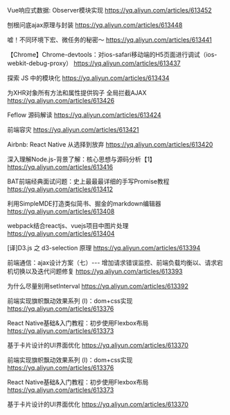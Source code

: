 Vue响应式数据: Observer模块实现 https://yq.aliyun.com/articles/613452

刨根问底ajax原理与封装 https://yq.aliyun.com/articles/613448

嘘！不同环境下宏、微任务的秘密～ https://yq.aliyun.com/articles/613441

【Chrome】Chrome-devtools：对ios-safari移动端的H5页面进行调试（ios-webkit-debug-proxy） https://yq.aliyun.com/articles/613437

探索 JS 中的模块化 https://yq.aliyun.com/articles/613434

为XHR对象所有方法和属性提供钩子 全局拦截AJAX https://yq.aliyun.com/articles/613426

Feflow 源码解读 https://yq.aliyun.com/articles/613424

前端容灾 https://yq.aliyun.com/articles/613421

Airbnb: React Native 从选择到放弃 https://yq.aliyun.com/articles/613420

深入理解Node.js-背景了解：核心思想与源码分析【1】 https://yq.aliyun.com/articles/613416

BAT前端经典面试问题：史上最最最详细的手写Promise教程 https://yq.aliyun.com/articles/613412

利用SimpleMDE打造类似简书、掘金的markdown编辑器 https://yq.aliyun.com/articles/613408

webpack结合reactjs、vuejs项目中图片处理 https://yq.aliyun.com/articles/613404

[译]D3.js 之 d3-selection 原理 https://yq.aliyun.com/articles/613394

前端通信：ajax设计方案（七）--- 增加请求错误监控、前端负载均衡以、请求宕机切换以及迭代问题修复 https://yq.aliyun.com/articles/613393

为什么尽量别用setInterval https://yq.aliyun.com/articles/613392

前端实现旗帜飘动效果系列 (Ⅰ)：dom+css实现 https://yq.aliyun.com/articles/613376

React Native基础&入门教程：初步使用Flexbox布局 https://yq.aliyun.com/articles/613373

基于卡片设计的UI界面优化 https://yq.aliyun.com/articles/613370

前端实现旗帜飘动效果系列 (Ⅰ)：dom+css实现 https://yq.aliyun.com/articles/613376

React Native基础&入门教程：初步使用Flexbox布局 https://yq.aliyun.com/articles/613373

基于卡片设计的UI界面优化 https://yq.aliyun.com/articles/613370
